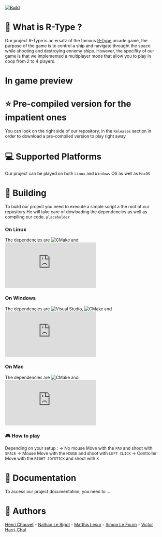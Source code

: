 [![Build](https://img.shields.io/github/workflow/status/JohanCDev/Bomberman/Build)](https://github.com/JohanCDev/Bomberman/actions/workflows/build_and_mirror.yml)
# :rocket:  What is R-Type ?
Our project R-Type is an ersatz of the famous [R-Type](https://www.youtube.com/watch?v=2xAX6XTzpg0) arcade game, the purpose of the game is to control a ship and navigate throught the space while shooting and destroying ennemy ships.
However, the specifity of our game is that we implemented a multiplayer mode that allow you to play in coop from 2 to 4 players.

# In game preview

# :star:  Pre-compiled version for the impatient ones
You can look on the right side of our repository, in the ```Releases``` section in order to download a pre-compiled version to play right away

# :computer:  Supported Platforms
Our project can be played on both ```Linux``` and ```Windows``` OS as well as ```MacOS```

# :hammer:  Building
To build our project you need to execute a simple script a the root of our repository
He will take care of dowloading the dependencies as well as compiling our code.
```placeholder```

### On Linux
The dependencies are ![CMake](https://cmake.org/) and ![SFML](https://www.sfml-dev.org/index-fr.php)

### On Windows
The dependencies are ![Visual Studio](https://visualstudio.microsoft.com/fr/), ![CMake](https://cmake.org/) and ![SFML](https://www.sfml-dev.org/index-fr.php)

### On Mac
The dependencies are ![CMake](https://cmake.org/) and ![SFML](https://www.sfml-dev.org/index-fr.php)

### :video_game:  How to play
Depending on your setup :
  -> No mouse
  Move with the ```PAD``` and shoot with ```SPACE```
  -> Mouse
  Move with the ```MOUSE``` and shoot with ```LEFT CLICK```
  -> Controller
  Move with the ```RIGHT JOYSTICK``` and shoot with ```X```

# :page_with_curl:  Documentation
To access our project documentation, you need to ...

# :dancers:  Authors
[Henri Chauvet](https://github.com/H-chauvet) - [Nathan Le Bigot](https://github.com/nlbxyz) - [Matthis Lesur](https://github.com/tistech0) - [Simon Le Fourn](https://github.com/simlf) - [Victor Harri-Chal](https://github.com/VictorHarri-Chal)
